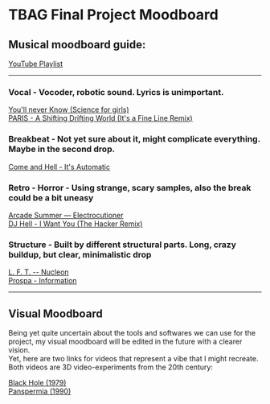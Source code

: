 # TBAG Final Project Moodboard


## Musical moodboard guide: 
[YouTube Playlist](https://www.youtube.com/playlist?list=PLhc7X_iW7SkmrINkQTQw20g9HSD5MHrhA)  
  
---  
      
### __Vocal__ - Vocoder, robotic sound. Lyrics is unimportant.

[You'll never Know (Science for girls)](https://www.youtube.com/watch?v=9dvopIYrT1o&list=PLhc7X_iW7SkmrINkQTQw20g9HSD5MHrhA&index=1)  
[PARIS - A Shifting Drifting World (It's a Fine Line Remix)](https://www.youtube.com/watch?v=GxBxaweAzE0&list=PLhc7X_iW7SkmrINkQTQw20g9HSD5MHrhA&index=2)



### __Breakbeat__ - Not yet sure about it, might complicate everything. Maybe in the second drop.

[Come and Hell - It's Automatic](https://www.youtube.com/watch?v=QYz51036_QE&list=PLhc7X_iW7SkmrINkQTQw20g9HSD5MHrhA&index=3)



### __Retro - Horror__ - Using strange, scary samples, also the break could be a bit uneasy 

[Arcade Summer — Electrocutioner](https://www.youtube.com/watch?v=lQYbXXYJw0M&list=PLhc7X_iW7SkmrINkQTQw20g9HSD5MHrhA&index=5)  
[DJ Hell - I Want You (The Hacker Remix)](https://www.youtube.com/watch?v=lQYbXXYJw0M&list=PLhc7X_iW7SkmrINkQTQw20g9HSD5MHrhA&index=5)



### __Structure__ - Built by different structural parts. Long, crazy buildup, but clear, minimalistic drop

[L. F. T. -- Nucleon](https://www.youtube.com/watch?v=fFkEohFUf8g&list=PLhc7X_iW7SkmrINkQTQw20g9HSD5MHrhA&index=6)    
[Prospa - Information](https://www.youtube.com/watch?v=HIwO7y-LETU&list=PLhc7X_iW7SkmrINkQTQw20g9HSD5MHrhA&index=7)  
  
---  

## Visual Moodboard  

Being yet quite uncertain about the tools and softwares we can use for the project, my visual moodboard will be edited in the future with a clearer vision.   
Yet, here are two links for videos that represent a vibe that I might recreate.  
Both videos are 3D video-experiments from the 20th century: 

[Black Hole (1979)](https://www.youtube.com/watch?v=VamFXyCbarw&list=PLhc7X_iW7SkmrINkQTQw20g9HSD5MHrhA&index=8)  
[Panspermia (1990)](https://www.youtube.com/watch?v=Oij8Vs1-Ah4&list=PLhc7X_iW7SkmrINkQTQw20g9HSD5MHrhA&index=9)
